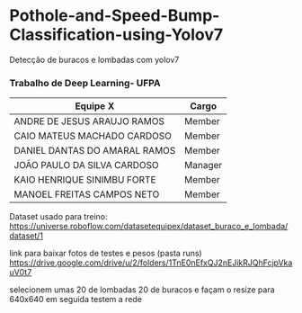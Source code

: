 # Pothole-and-Speed-Bump-Classification-using-Yolov7
Detecção de buracos e lombadas com yolov7


### Trabalho de Deep Learning- UFPA

Equipe X | Cargo
---------|---------
ANDRE DE JESUS ARAUJO RAMOS | Member
CAIO MATEUS MACHADO CARDOSO | Member
DANIEL DANTAS DO AMARAL RAMOS | Member
JOÃO PAULO DA SILVA CARDOSO | Manager
KAIO HENRIQUE SINIMBU FORTE | Member
MANOEL FREITAS CAMPOS NETO | Member


Dataset usado para treino: https://universe.roboflow.com/datasetequipex/dataset_buraco_e_lombada/dataset/1

link para baixar fotos de testes e pesos (pasta runs) https://drive.google.com/drive/u/2/folders/1TnE0nEfxQJ2nEJikRJQhFcjpVkauV0t7

selecionem umas 20 de lombadas 20 de buracos e façam o resize para 640x640 em seguida testem a rede
